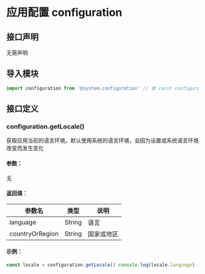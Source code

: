 <!-- 源地址: https://iot.mi.com/vela/quickapp/zh/features/basic/configuration.html -->

# 应用配置 configuration

## 接口声明

无需声明

## 导入模块
```javascript
import configuration from '@system.configuration' // 或 const configuration = require('@system.configuration')
```

## 接口定义

### configuration.getLocale()

获取应用当前的语言环境。默认使用系统的语言环境，会因为设置或系统语言环境改变而发生变化

#### 参数：

无

#### 返回值：

参数名 | 类型 | 说明  
---|:---:|---  
language | String | 语言  
countryOrRegion | String | 国家或地区  
  
#### 示例：
```javascript
const locale = configuration.getLocale() console.log(locale.language)
```
